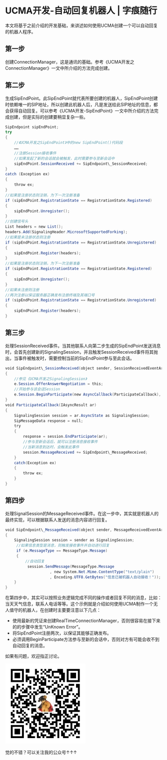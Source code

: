 # UCMA开发-自动回复机器人 | 字痕随行

本文将基于之前介绍的开发基础，来讲述如何使用UCMA创建一个可以自动回复的机器人程序。

## 第一步

创建ConnectionManager，这是通讯的基础。参考《UCMA开发之ConnectionManager》一文中所介绍的方法完成创建。

## 第二步

生成SipEndPoint。此SipEndPoint就代表所要创建的机器人，SipEndPoint创建时依赖唯一的SIP地址，所以创建此机器人后，凡是发送给此SIP地址的信息，都会获得自动回复。可以参考《UCMA开发-SipEndPoint》一文中所介绍的方法完成创建，但是实际的创建要稍显复杂一些。
```c#
SipEndpoint sipEndPoint;
try
{
    //《UCMA开发之SipEndPoint》中的new SipEndPoint()代码段
    ……
    //注册Session接收事件
    //如果发起了新的会话就会被触发，此时需要参与至新会话中
    sipEndPoint.SessionReceived += SipEndpoint\_SessionReceived;
}
catch (Exception ex)
{
    throw ex;
}
//如果是注册状态则注销，为下一次注册准备
if (sipEndPoint.RegistrationState == RegistrationState.Registered)
{
    sipEndPoint.Unregister();
}
//创建信号头
List headers = new List();
headers.Add(SignalingHeader.MicrosoftSupportedForking);
//如果是未注册状态则注册
if (sipEndPoint.RegistrationState == RegistrationState.Unregistered)
{
    sipEndPoint.Register(headers);
}
//如果是注册状态则注销，为下一次注册准备
if (sipEndPoint.RegistrationState == RegistrationState.Registered)
{
    sipEndPoint.Unregister();
}
//如果未注册则注册
//两次注册以保证服务器正确发布注册终端及其端口号
if (sipEndPoint.RegistrationState == RegistrationState.Unregistered)
{
    sipEndPoint.Register(headers);
}
```
## 第三步

处理SessionReceived事件。当其他联系人向第二步生成的SipEndPoint发送消息时，会首先创建新的SignalingSession，并且触发SessionReceived事件将其抛出，当事件被触发时，需要控制当前的SipEndPoint参与至此会话。
```c#
void SipEndpoint\_SessionReceived(object sender, SessionReceivedEventArgs e)
{
    //参见《UCMA开发之SignalingSession》
    e.Session.OfferAnswerNegotiation = this;
    //开始参与该会话Session
    e.Session.BeginParticipate(new AsyncCallback(ParticipateCallback), e.Session);
}
void ParticipateCallback(IAsyncResult ar)
{
    SignalingSession session = ar.AsyncState as SignalingSession;
    SipMessageData response = null;
    try
    {
        response = session.EndParticipate(ar);
        //参与至新会话后，就可以注册消息接收事件
        //当新消息到达时，会触发此事件
        session.MessageReceived += SipEndpoint\_MessageReceived;
    }
    catch(Exception ex)
    {
        throw ex;
    }
}
```
## 第四步

处理SignalSession的MessageReceived事件。在这一步中，其实就是机器人的最终实现，可以根据联系人发送的消息内容进行回复。
```c#
void SipEndpoint\_MessageReceived(object sender, MessageReceivedEventArgs e)
{
    SignalingSession session = sender as SignalingSession;
     //如果信息类型是消息，则触发接收事件并自动进行回复
     if (e.MessageType == MessageType.Message)
     {
         //自动回复
          session.SendMessage(MessageType.Message
                    , new System.Net.Mime.ContentType("text/plain")
                    , Encoding.UTF8.GetBytes("信息已被机器人自动接收！"));
    }
}
```

在第四步中，其实可以按照业务逻辑完成不同的操作或者回复不同的消息，比如：当天天气信息，联系人电话等等。这个示例就是介绍如何使用UCMA制作一个无人值守的机器人，在创建时主要要注意以下几点：

* 使用最新的凭证来创建RealTimeConnectionManager，否则很容易在接下来的的步骤中发生“UnKnown Error”。
* 将SipEndPoint注册两次，以保证其能够正确发布。
* 必须调用BeginParticipate方法参与至新的会话中，否则对方有可能会收不到自动回复的消息。  

如果有问题，欢迎指正讨论。

![image](../../images/公众号.jpg)

觉的不错？可以关注我的公众号↑↑↑